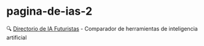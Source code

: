 # pagina-de-ias-2
🔍 [Directorio de IA Futuristas](https://anricci575.github.io/pagina-de-ias-2/) - Comparador de herramientas de inteligencia artificial
